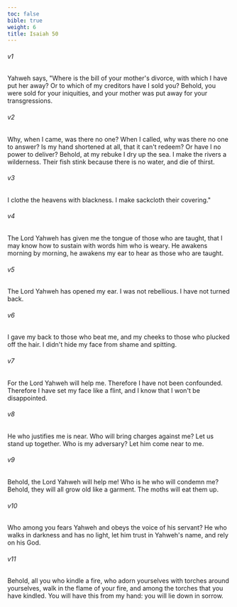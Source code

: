 ```yaml
---
toc: false
bible: true
weight: 6
title: Isaiah 50
---
```




###### v1 
Yahweh says, "Where is the bill of your mother's divorce, with which I have put her away? Or to which of my creditors have I sold you? Behold, you were sold for your iniquities, and your mother was put away for your transgressions. 

###### v2 
Why, when I came, was there no one? When I called, why was there no one to answer? Is my hand shortened at all, that it can't redeem? Or have I no power to deliver? Behold, at my rebuke I dry up the sea. I make the rivers a wilderness. Their fish stink because there is no water, and die of thirst. 

###### v3 
I clothe the heavens with blackness. I make sackcloth their covering." 

###### v4 
The Lord Yahweh has given me the tongue of those who are taught, that I may know how to sustain with words him who is weary. He awakens morning by morning, he awakens my ear to hear as those who are taught. 

###### v5 
The Lord Yahweh has opened my ear. I was not rebellious. I have not turned back. 

###### v6 
I gave my back to those who beat me, and my cheeks to those who plucked off the hair. I didn't hide my face from shame and spitting. 

###### v7 
For the Lord Yahweh will help me. Therefore I have not been confounded. Therefore I have set my face like a flint, and I know that I won't be disappointed. 

###### v8 
He who justifies me is near. Who will bring charges against me? Let us stand up together. Who is my adversary? Let him come near to me. 

###### v9 
Behold, the Lord Yahweh will help me! Who is he who will condemn me? Behold, they will all grow old like a garment. The moths will eat them up. 

###### v10 
Who among you fears Yahweh and obeys the voice of his servant? He who walks in darkness and has no light, let him trust in Yahweh's name, and rely on his God. 

###### v11 
Behold, all you who kindle a fire, who adorn yourselves with torches around yourselves, walk in the flame of your fire, and among the torches that you have kindled. You will have this from my hand: you will lie down in sorrow.
